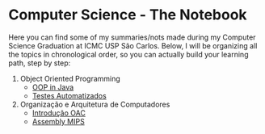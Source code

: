 # Computer Science - The Notebook
Here you can find some of my summaries/nots made during my Computer Science Graduation at ICMC USP São Carlos. Below, I will be organizing all the topics in chronological order, so you can actually build your learning path, step by step:
1. Object Oriented Programming
	- [OOP in Java](https://github.com/felipemnds/computer-science-summaries/blob/master/object-oriented-programming/oop-in-java.md)
	- [Testes Automatizados](https://github.com/felipemnds/computer-science-notebook/blob/master/object-oriented-programming/testes-automatizados.md)
2. Organização e Arquitetura de Computadores
	- [Introdução OAC](https://github.com/felipemnds/computer-science-summaries/blob/master/organizacao-arquitetura-computadores/introducao-oac.md)
	- [Assembly MIPS](https://github.com/felipemnds/computer-science-summaries/blob/master/organizacao-arquitetura-computadores/mips-assembly.md)

<!--stackedit_data:
eyJoaXN0b3J5IjpbMTg1NzAzMjIxNyw5MzYwMDcxNjRdfQ==
-->